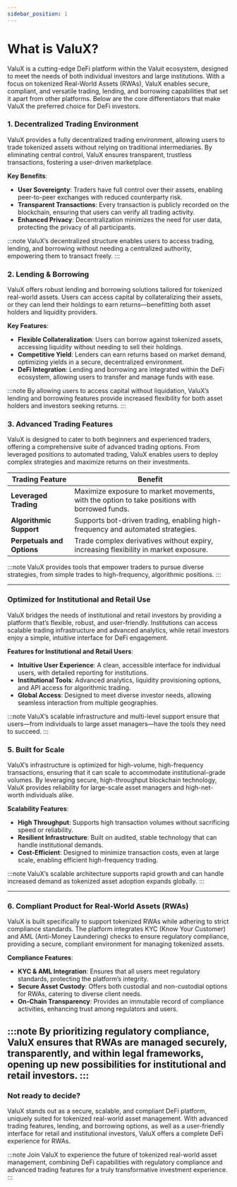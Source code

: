 ```yaml
---
sidebar_position: 1
---
```

# What is ValuX?

ValuX is a cutting-edge DeFi platform within the Valuit ecosystem, designed to meet the needs of both individual investors and large institutions. With a focus on tokenized Real-World Assets (RWAs), ValuX enables secure, compliant, and versatile trading, lending, and borrowing capabilities that set it apart from other platforms. Below are the core differentiators that make ValuX the preferred choice for DeFi investors.

### 1. Decentralized Trading Environment

ValuX provides a fully decentralized trading environment, allowing users to trade tokenized assets without relying on traditional intermediaries. By eliminating central control, ValuX ensures transparent, trustless transactions, fostering a user-driven marketplace.

**Key Benefits**:

- **User Sovereignty**: Traders have full control over their assets, enabling peer-to-peer exchanges with reduced counterparty risk.
- **Transparent Transactions**: Every transaction is publicly recorded on the blockchain, ensuring that users can verify all trading activity.
- **Enhanced Privacy**: Decentralization minimizes the need for user data, protecting the privacy of all participants.

:::note
ValuX’s decentralized structure enables users to access trading, lending, and borrowing without needing a centralized authority, empowering them to transact freely.
:::

### 2. Lending & Borrowing

ValuX offers robust lending and borrowing solutions tailored for tokenized real-world assets. Users can access capital by collateralizing their assets, or they can lend their holdings to earn returns—benefitting both asset holders and liquidity providers.

**Key Features**:

- **Flexible Collateralization**: Users can borrow against tokenized assets, accessing liquidity without needing to sell their holdings.
- **Competitive Yield**: Lenders can earn returns based on market demand, optimizing yields in a secure, decentralized environment.
- **DeFi Integration**: Lending and borrowing are integrated within the DeFi ecosystem, allowing users to transfer and manage funds with ease.

:::note
By allowing users to access capital without liquidation, ValuX’s lending and borrowing features provide increased flexibility for both asset holders and investors seeking returns.
:::

### 3. Advanced Trading Features

ValuX is designed to cater to both beginners and experienced traders, offering a comprehensive suite of advanced trading options. From leveraged positions to automated trading, ValuX enables users to deploy complex strategies and maximize returns on their investments.

| Trading Feature | Benefit |
| --- | --- |
| **Leveraged Trading** | Maximize exposure to market movements, with the option to take positions with borrowed funds. |
| **Algorithmic Support** | Supports bot-driven trading, enabling high-frequency and automated strategies. |
| **Perpetuals and Options** | Trade complex derivatives without expiry, increasing flexibility in market exposure. |

:::note
ValuX provides tools that empower traders to pursue diverse strategies, from simple trades to high-frequency, algorithmic positions.
:::

---

### Optimized for Institutional and Retail Use

ValuX bridges the needs of institutional and retail investors by providing a platform that’s flexible, robust, and user-friendly. Institutions can access scalable trading infrastructure and advanced analytics, while retail investors enjoy a simple, intuitive interface for DeFi engagement.

**Features for Institutional and Retail Users**:

- **Intuitive User Experience**: A clean, accessible interface for individual users, with detailed reporting for institutions.
- **Institutional Tools**: Advanced analytics, liquidity provisioning options, and API access for algorithmic trading.
- **Global Access**: Designed to meet diverse investor needs, allowing seamless interaction from multiple geographies.

:::note
ValuX’s scalable infrastructure and multi-level support ensure that users—from individuals to large asset managers—have the tools they need to succeed.
:::

### 5. Built for Scale

ValuX’s infrastructure is optimized for high-volume, high-frequency transactions, ensuring that it can scale to accommodate institutional-grade volumes. By leveraging secure, high-throughput blockchain technology, ValuX provides reliability for large-scale asset managers and high-net-worth individuals alike.

**Scalability Features**:

- **High Throughput**: Supports high transaction volumes without sacrificing speed or reliability.
- **Resilient Infrastructure**: Built on audited, stable technology that can handle institutional demands.
- **Cost-Efficient**: Designed to minimize transaction costs, even at large scale, enabling efficient high-frequency trading.

:::note
ValuX’s scalable architecture supports rapid growth and can handle increased demand as tokenized asset adoption expands globally.
:::

---

### 6. Compliant Product for Real-World Assets (RWAs)

ValuX is built specifically to support tokenized RWAs while adhering to strict compliance standards. The platform integrates KYC (Know Your Customer) and AML (Anti-Money Laundering) checks to ensure regulatory compliance, providing a secure, compliant environment for managing tokenized assets.

**Compliance Features**:

- **KYC & AML Integration**: Ensures that all users meet regulatory standards, protecting the platform’s integrity.
- **Secure Asset Custody**: Offers both custodial and non-custodial options for RWAs, catering to diverse client needs.
- **On-Chain Transparency**: Provides an immutable record of compliance activities, enhancing trust among regulators and users.

:::note
By prioritizing regulatory compliance, ValuX ensures that RWAs are managed securely, transparently, and within legal frameworks, opening up new possibilities for institutional and retail investors.
:::
---

### Not ready to decide?

ValuX stands out as a secure, scalable, and compliant DeFi platform, uniquely suited for tokenized real-world asset management. With advanced trading features, lending, and borrowing options, as well as a user-friendly interface for retail and institutional investors, ValuX offers a complete DeFi experience for RWAs.

:::note
Join ValuX to experience the future of tokenized real-world asset management, combining DeFi capabilities with regulatory compliance and advanced trading features for a truly transformative investment experience.
:::